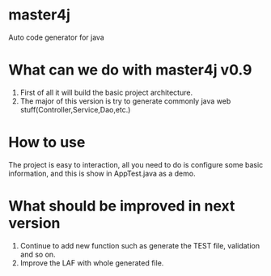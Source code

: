 # master4j
Auto code generator for java

# What can we do with master4j v0.9

1. First of all it will build the basic project architecture.
2. The major of this version is try to generate commonly java web stuff(Controller,Service,Dao,etc.)

# How to use

The project is easy to interaction, all you need to do is configure some basic information, and this is show in AppTest.java as a demo.

# What should be improved in next version

1. Continue to add new function such as generate the TEST file, validation and so on.
2. Improve the LAF with whole generated file.
